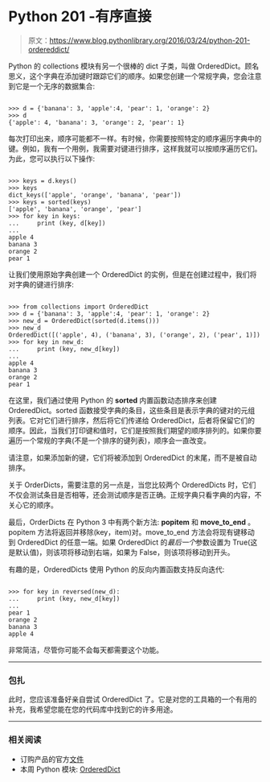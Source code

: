 # Python 201 -有序直接

> 原文：<https://www.blog.pythonlibrary.org/2016/03/24/python-201-ordereddict/>

Python 的 collections 模块有另一个很棒的 dict 子类，叫做 OrderedDict。顾名思义，这个字典在添加键时跟踪它们的顺序。如果您创建一个常规字典，您会注意到它是一个无序的数据集合:

```

>>> d = {'banana': 3, 'apple':4, 'pear': 1, 'orange': 2}
>>> d
{'apple': 4, 'banana': 3, 'orange': 2, 'pear': 1}

```

每次打印出来，顺序可能都不一样。有时候，你需要按照特定的顺序遍历字典中的键。例如，我有一个用例，我需要对键进行排序，这样我就可以按顺序遍历它们。为此，您可以执行以下操作:

```

>>> keys = d.keys()
>>> keys
dict_keys(['apple', 'orange', 'banana', 'pear'])
>>> keys = sorted(keys)
['apple', 'banana', 'orange', 'pear']
>>> for key in keys:
...     print (key, d[key])
... 
apple 4
banana 3
orange 2
pear 1

```

让我们使用原始字典创建一个 OrderedDict 的实例，但是在创建过程中，我们将对字典的键进行排序:

```

>>> from collections import OrderedDict
>>> d = {'banana': 3, 'apple':4, 'pear': 1, 'orange': 2}
>>> new_d = OrderedDict(sorted(d.items()))
>>> new_d
OrderedDict([('apple', 4), ('banana', 3), ('orange', 2), ('pear', 1)])
>>> for key in new_d:
...     print (key, new_d[key])
... 
apple 4
banana 3
orange 2
pear 1

```

在这里，我们通过使用 Python 的 **sorted** 内置函数动态排序来创建 OrderedDict。sorted 函数接受字典的条目，这些条目是表示字典的键对的元组列表。它对它们进行排序，然后将它们传递给 OrderedDict，后者将保留它们的顺序。因此，当我们打印键和值时，它们是按照我们期望的顺序排列的。如果你要遍历一个常规的字典(不是一个排序的键列表)，顺序会一直改变。

请注意，如果添加新的键，它们将被添加到 OrderedDict 的末尾，而不是被自动排序。

关于 OrderDicts，需要注意的另一点是，当您比较两个 OrderedDicts 时，它们不仅会测试条目是否相等，还会测试顺序是否正确。正规字典只看字典的内容，不关心它的顺序。

最后，OrderDicts 在 Python 3 中有两个新方法: **popitem** 和 **move_to_end** 。popitem 方法将返回并移除(key，item)对。move_to_end 方法会将现有键移动到 OrderedDict 的任意一端。如果 OrderedDict 的*最后一个*参数设置为 True(这是默认值)，则该项将移动到右端，如果为 False，则该项将移动到开头。

有趣的是，OrderedDicts 使用 Python 的反向内置函数支持反向迭代:

```

>>> for key in reversed(new_d):
...     print (key, new_d[key])
... 
pear 1
orange 2
banana 3
apple 4

```

非常简洁，尽管你可能不会每天都需要这个功能。

* * *

### 包扎

此时，您应该准备好亲自尝试 OrderedDict 了。它是对您的工具箱的一个有用的补充，我希望您能在您的代码库中找到它的许多用途。

* * *

### 相关阅读

*   订购产品的官方[文件](https://docs.python.org/2/library/collections.html#collections.OrderedDict)
*   本周 Python 模块: [OrderedDict](https://pymotw.com/2/collections/ordereddict.html)